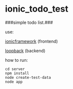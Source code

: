 ionic_todo_test
===============
###simple todo list.###

use:

  [ionicframework](http://ionicframework.com/) (frontend)
  
  [loopback](http://loopback.io/) (backend)

how to run:

    cd server
    npm install
    node create-test-data
    node app
  
